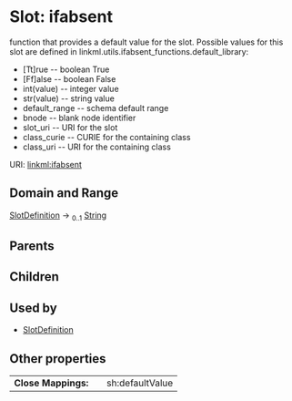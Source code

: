 
# Slot: ifabsent


function that provides a default value for the slot.  Possible values for this slot are defined in
linkml.utils.ifabsent_functions.default_library:
  * [Tt]rue -- boolean True
  * [Ff]alse -- boolean False
  * int(value) -- integer value
  * str(value) -- string value
  * default_range -- schema default range
  * bnode -- blank node identifier
  * slot_uri -- URI for the slot
  * class_curie -- CURIE for the containing class
  * class_uri -- URI for the containing class

URI: [linkml:ifabsent](https://w3id.org/linkml/ifabsent)


## Domain and Range

[SlotDefinition](SlotDefinition.md) &#8594;  <sub>0..1</sub> [String](String.md)

## Parents


## Children


## Used by

 * [SlotDefinition](SlotDefinition.md)

## Other properties

|  |  |  |
| --- | --- | --- |
| **Close Mappings:** | | sh:defaultValue |

